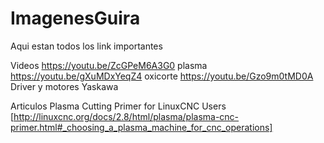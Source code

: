 # ImagenesGuira
Aqui estan todos los link importantes

Videos
https://youtu.be/ZcGPeM6A3G0 plasma 
https://youtu.be/gXuMDxYeqZ4 oxicorte
https://youtu.be/Gzo9m0tMD0A Driver y motores Yaskawa

Articulos
Plasma Cutting Primer for LinuxCNC Users [http://linuxcnc.org/docs/2.8/html/plasma/plasma-cnc-primer.html#_choosing_a_plasma_machine_for_cnc_operations]
